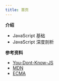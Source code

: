 ```yaml
---
title: 首页
---
```


**介绍**

- JavaScript 基础
- JavaScript 深度剖析

**参考资料**

- [You-Dont-Know-JS](https://github.com/getify/You-Dont-Know-JS)
- [MDN](https://developer.mozilla.org/zh-CN/)
- [ECMA](https://www.ecma-international.org/)
